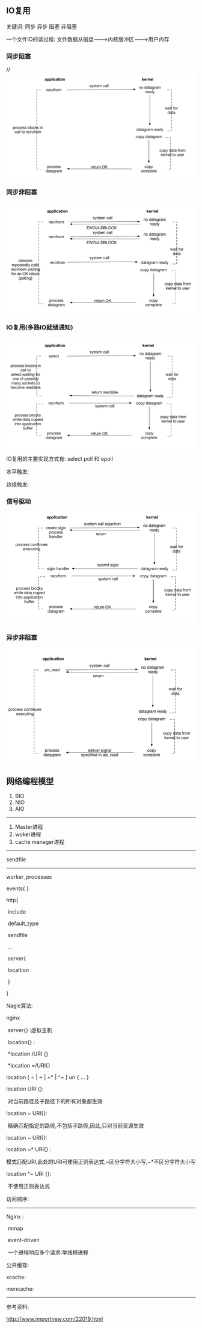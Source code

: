 ## IO复用

关键词: 同步 异步 阻塞 非阻塞

一个文件IO的读过程: 文件数据从磁盘--->内核缓冲区--->用户内存

### 同步阻塞

//![20180328221507](https://github.com/fxwfang/note/blob/master/nginx/image/20180328221507.png)



### 同步非阻塞

![20180328225314](https://github.com/fxwfang/note/blob/master/nginx/image/20180328225314.png)

### IO复用(多路IO就绪通知)

![20180328225845](https://github.com/fxwfang/note/blob/master/nginx/image/20180328225845.png)

IO复用的主要实现方式有: select poll 和 epoll

水平触发:

边缘触发:

### 信号驱动

![20180328230645](https://github.com/fxwfang/note/blob/master/nginx/image/20180328230645.png)

### 异步非阻塞

![20180328230811](https://github.com/fxwfang/note/blob/master/nginx/image/20180328230811.png)



## 网络编程模型



1. BIO
2. NIO
3. AIO




----

1. Master进程
2. woker进程
3. cache manager进程

---

sendfile



---



worker_processes

events{  }

http{  

​	include 

​	default_type

​	sendfile

​	...

​	server{ 

​		localtion

​	}

}

Nagle算法:



nginx

​	server{} :虚拟主机

​	location{} :

​	*location /URI {}

​	*location =/URI{}



location [ = | ~ | ~* | ^~ ] uri { ... }

location  URI {}:

​	对当前路径及子路径下的所有对象都生效

location  = URI{}:

​	精确匹配指定的路径,不包括子路径,因此,只对当前资源生效

location ~ URI{}:

location ~* URI{} :

​	模式匹配URI,此处的URI可使用正则表达式,~区分字符大小写,~*不区分字符大小写

location ^~ URI {}:

​	不使用正则表达式



访问顺序:



---

Nginx :

​	mmap

​	event-driven

​		一个进程响应多个请求:单线程进程

公共缓存:

xcache:

mencache:



































































































































---

参考资料:

http://www.importnew.com/22019.html
